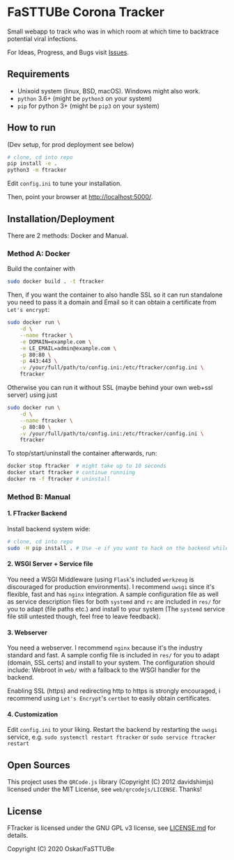 # FaSTTUBe Corona Tracker

Small webapp to track who was in which room at which time to backtrace
potential viral infections.

For Ideas, Progress, and Bugs visit
[Issues](https://git.fasttube.de/FaSTTUBe/ftracker/issues).

## Requirements

- Unixoid system (linux, BSD, macOS). Windows might also work.
- `python` 3.6+ (might be `python3` on your system)
- `pip` for python 3+ (might be `pip3` on your system)

## How to run

(Dev setup, for prod deployment see below)

```bash
# clone, cd into repo
pip install -e .
python3 -m ftracker
```

Edit `config.ini` to tune your installation.

Then, point your browser at <http://localhost:5000/>.

## Installation/Deployment

There are 2 methods: Docker and Manual.

### Method A: Docker

Build the container with

```bash
sudo docker build . -t ftracker
```

Then, if you want the container to also handle SSL so it can run standalone you
need to pass it a domain and Email so it can obtain a certificate from `Let's
encrypt`:

```bash
sudo docker run \
	-d \
	--name ftracker \
	-e DOMAIN=example.com \
	-e LE_EMAIL=admin@example.com \
	-p 80:80 \
	-p 443:443 \
	-v /your/full/path/to/config.ini:/etc/ftracker/config.ini \
	ftracker
```

Otherwise you can run it without SSL (maybe behind your own web+ssl server)
using just

```bash
sudo docker run \
	-d \
	--name ftracker \
	-p 80:80 \
	-v /your/full/path/to/config.ini:/etc/ftracker/config.ini \
	ftracker
```

To stop/start/uninstall the container afterwards, run:

```bash
docker stop ftracker  # might take up to 10 seconds
docker start ftracker # continue runniing
docker rm -f ftracker # uninstall
```

### Method B: Manual

#### 1. FTracker Backend

Install backend system wide:
```bash
# clone, cd into repo
sudo -H pip install . # Use -e if you want to hack on the backend while installed.
```

#### 2. WSGI Server + Service file

You need a WSGI Middleware (using `Flask`'s included `werkzeug` is discouraged
for production environments). I recommend `uwsgi` since it's flexible, fast and
has `nginx` integration. A sample configuration file as well as service
description files for both `systemd` and `rc` are included in `res/` for you to
adapt (file paths etc.) and install to your system (The `systemd` service file
still untested though, feel free to leave feedback).

#### 3. Webserver

You need a webserver. I recommend `nginx` because it's the industry standard
and fast. A sample config file is included in `res/` for you to adapt (domain,
SSL certs) and install to your system. The configuration should include:
Webroot in `web/` with a fallback to the WSGI handler for the backend.

Enabling SSL (https) and redirecting http to https is strongly encouraged, i
recommend using `Let's Encrypt`'s `certbot` to easily obtain certificates.

#### 4. Customization

Edit `config.ini` to your liking. Restart the backend by restarting the `uwsgi`
service, e.g. `sudo systemctl restart ftracker` or `sudo service ftracker
restart`

## Open Sources

This project uses the `QRCode.js` library (Copyright (C) 2012 davidshimjs)
licensed under the MIT License, see `web/qrcodejs/LICENSE`. Thanks!

## License

FTracker is licensed under the GNU GPL v3 license, see
[LICENSE.md](https://git.fasttube.de/FaSTTUBe/ft-corona-tracker/src/branch/master/LICENSE.md)
for details.

Copyright (C) 2020 Oskar/FaSTTUBe
